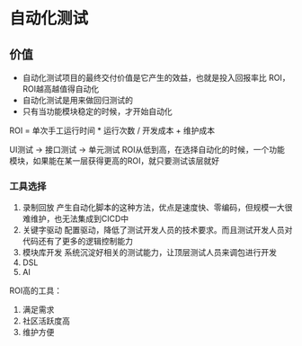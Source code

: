 
# 自动化测试

## 价值

- 自动化测试项目的最终交付价值是它产生的效益，也就是投入回报率比 ROI，ROI越高越值得自动化
- 自动化测试是用来做回归测试的
- 只有当功能模块稳定的时候，才开始自动化

ROI = 单次手工运行时间 * 运行次数 / 开发成本 + 维护成本

UI测试 -> 接口测试 -> 单元测试 ROI从低到高，在选择自动化的时候，一个功能模块，如果能在某一层获得更高的ROI，就只要测试该层就好

### 工具选择

1. 录制回放 产生自动化脚本的这种方法，优点是速度快、零编码，但规模一大很难维护，也无法集成到CICD中
2. 关键字驱动 配置驱动，降低了测试开发人员的技术要求。而且测试开发人员对代码还有了更多的逻辑控制能力
3. 模块库开发 系统沉淀好相关的测试能力，让顶层测试人员来调包进行开发
4. DSL
5. AI

ROI高的工具：

1. 满足需求
2. 社区活跃度高
3. 维护方便
